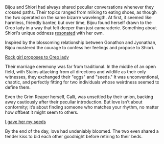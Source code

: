 <!-- title: Seeds and Eggs -->

Bijou and Shiori had always shared peculiar conversations whenever they crossed paths. Their topics ranged from milking to eating shoes, as though the two operated on the same bizarre wavelength. At first, it seemed like harmless, friendly banter, but over time, Bijou found herself drawn to the Oreo lady in a way that felt deeper than just camaraderie. Something about Shiori's unique oddness [resonated](https://www.youtube.com/live/Y2LV1PUQ0S8?feature=shared&t=4011) with her own.

Inspired by the blossoming relationship between Gonathon and Jyonathan, Bijou mustered the courage to confess her feelings and propose to Shiori.

[Rock girl proposes to Oreo lady](#embed:https://www.youtube.com/live/Y2LV1PUQ0S8?t=8385)

Their marriage ceremony was far from traditional. In the middle of an open field, with Stains attacking from all directions and wildlife as their only witnesses, they exchanged their "eggs" and "seeds." It was unconventional, chaotic, and perfectly fitting for two individuals whose weirdness seemed to define them.

Even the Grim Reaper herself, Calli, was unsettled by their union, backing away cautiously after their peculiar introduction. But love isn’t about conformity; it’s about finding someone who matches your rhythm, no matter how offbeat it might seem to others.

[I gave her my seeds](#embed:https://www.youtube.com/live/LTIq_0ykLVA?feature=shared&t=8760)

By the end of the day, love had undeniably bloomed. The two even shared a tender kiss to bid each other goodnight before retiring to their beds.
